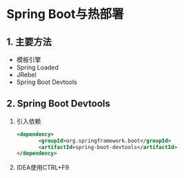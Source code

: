# Spring Boot与热部署

## 1. 主要方法

- 模板引擎
- Spring Loaded
- JRebel
- Spring Boot Devtools

## 2. Spring Boot Devtools

1. 引入依赖

   ```xml
   <dependency>  
          <groupId>org.springframework.boot</groupId>  
          <artifactId>spring-boot-devtools</artifactId>   
   </dependency> 
   
   ```

2. IDEA使用CTRL+F9

